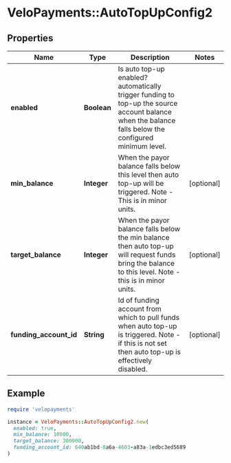 # VeloPayments::AutoTopUpConfig2

## Properties

| Name | Type | Description | Notes |
| ---- | ---- | ----------- | ----- |
| **enabled** | **Boolean** | Is auto top-up enabled? automatically trigger funding to top-up the source account balance when the balance falls below the configured minimum level. |  |
| **min_balance** | **Integer** | When the payor balance falls below this level then auto top-up will be triggered. Note - This is in minor units. | [optional] |
| **target_balance** | **Integer** | When the payor balance falls below the min balance then auto top-up will request funds bring the balance to this level. Note - this is in minor units. | [optional] |
| **funding_account_id** | **String** | Id of funding account from which to pull funds when auto top-up is triggered.  Note - if this is not set then auto top-up is effectively disabled. | [optional] |

## Example

```ruby
require 'velopayments'

instance = VeloPayments::AutoTopUpConfig2.new(
  enabled: true,
  min_balance: 10000,
  target_balance: 300000,
  funding_account_id: 640ab1bd-8a6a-4603-a83a-1edbc3ed5689
)
```

